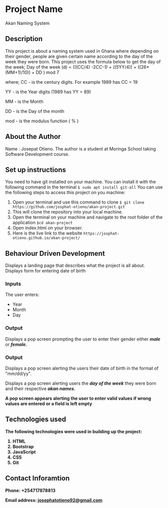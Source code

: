 # Project Name
 Akan Naming System
## Description
 This project is about a naming system used in Ghana where depending on their gender, people are given certain name according to the day of the week they were born. This project uses the formula below to get the day of the week;
  Day of the week (d) = (((CC/4) -2*CC-1) + ((5*YY/4)) + ((26*(MM+1)/10)) + DD ) mod 7

 where;
 CC - is the century digits. For example 1989 has CC = 19

 YY - is the Year digits (1989 has YY = 89)

 MM -  is the Month

 DD - is the Day of the month 

 mod - is the modulus function ( % )
## About the Author
Name : Josepat Otieno.
The author is a student at Moringa School taking Software Development course.
## Set up instructions
You need to have git installed on your machine. You can install it with the following command in the terminal
`$ sudo apt install git-all`
You can use the following steps to access this project on you machine:
1. Open your terminal and use this command to clone `$ git clone https://github.com/josphat-otieno/akan-project.git`
2. This will clone the repository into your local machine.
3. Open the terminal on your machine and navigate to the root folder of the application  `$cd akan-project`
4. Open index.html on your browser.
5. Here is the live link to the website `https://josphat-otieno.github.io/akan-project/`

## Behaviour Driven Development
<p>Displays a landing page that describes what the project is all about. Displays form for entering date of birth</p>
    <h3>Inputs</h3>
    <p>The user enters:</p>
    <ul>
        <li>Year</li>
        <li>Month</li>
        <li>Day</li>
    </ul>
    <h3>Output</h3>
    <p>Displays a pop screen prompting the user to enter their gender either <strong><em>male</em></strong> or <strong><em>female.</em></strong></p>
    <h3>Output</h3>
    <p>Displays a pop screen alerting the users their date of birth in the format of "mm/dd/yy".</p>
    <p>Displays a pop screen alerting users the <strong><em>day of the week</em></strong> they were born and their respective <strong><em>akan names.</em><strong></p>
    <p> A pop screen appears alerting the user to enter valid values if wrong values are entered or a field is left empty<p>
        
## Technologies used
The following technologies were used in building up the project:
1. HTML
2. Bootstrap
3. JavaScript
4. CSS
5. Git
## Contact Inforamtion
 Phone: +254717878813

 Email address: josephatotieno92@gmail.com

